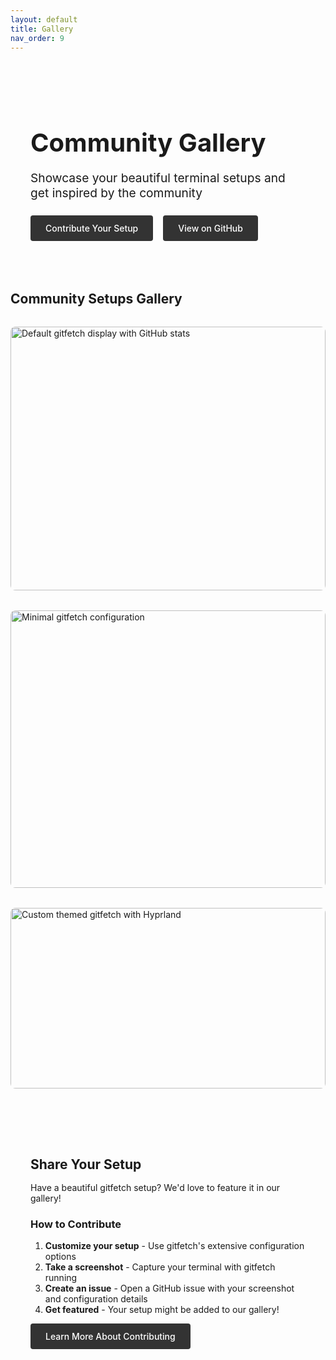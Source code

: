 ```yaml
---
layout: default
title: Gallery
nav_order: 9
---
```


<style>
.gallery-grid {
  display: grid;
  grid-template-columns: repeat(auto-fit, minmax(400px, 1fr));
  gap: 2rem;
  margin: 2rem 0;
}

.gallery-item {
  border: 1px solid var(--jtd-border);
  border-radius: 8px;
  overflow: hidden;
  transition: transform 0.2s ease, box-shadow 0.2s ease;
  background: var(--jtd-page-bg);
}

.gallery-item:hover {
  transform: translateY(-2px);
  box-shadow: 0 4px 12px rgba(138, 180, 248, 0.15);
}

.gallery-item img {
  width: 100%;
  height: auto;
  display: block;
  transition: transform 0.2s ease;
}

.gallery-item:hover img {
  transform: scale(1.02);
}

.gallery-caption {
  padding: 1rem;
  background: var(--jtd-body-bg);
  border-top: 1px solid var(--jtd-border);
}

.gallery-caption h3 {
  margin: 0 0 0.5rem 0;
  color: var(--jtd-accent);
  font-size: 1.1rem;
}

.gallery-caption p {
  margin: 0;
  color: var(--jtd-muted-text);
  font-size: 0.9rem;
}

.hero-section {
  margin: 2rem 0 3rem 0;
  padding: 2rem;
  background: linear-gradient(135deg, var(--jtd-body-bg) 0%, rgba(138, 180, 248, 0.05) 100%);
  border-radius: 12px;
  border: 1px solid var(--jtd-border);
}

.hero-section h1 {
  color: var(--jtd-accent);
  margin-bottom: 1rem;
  font-size: 2.5rem;
}

.hero-section p {
  font-size: 1.2rem;
  color: var(--jtd-primary-text);
  margin-bottom: 1.5rem;
}

.cta-buttons {
  display: flex;
  gap: 1rem;
  flex-wrap: wrap;
}

.cta-button {
  display: inline-block;
  padding: 0.75rem 1.5rem;
  background: #22c55e;
  background-color: #333;
  color: white !important;
  text-decoration: none;
  border-radius: 4px;
  font-weight: 500;
}

.contribute-section {
  margin: 3rem 0;
  padding: 2rem;
  background: var(--jtd-body-bg);
  border: 1px solid var(--jtd-border);
  border-radius: 8px;
}

.contribute-section h2 {
  color: var(--jtd-accent);
  margin-bottom: 1rem;
}

@media (max-width: 768px) {
  .gallery-grid {
    grid-template-columns: 1fr;
  }

  .hero-section h1 {
    font-size: 2rem;
  }

  .hero-section p {
    font-size: 1rem;
  }

  .cta-buttons {
    flex-direction: column;
  }
}
</style>

<div class="hero-section">
  <h1>Community Gallery</h1>
  <p>Showcase your beautiful terminal setups and get inspired by the community</p>
  <div class="cta-buttons">
    <a href="/gitfetch/contributing.html" class="cta-button">Contribute Your Setup</a>
    <a href="https://github.com/Matars/gitfetch" class="cta-button">View on GitHub</a>
  </div>
</div>

## Community Setups Gallery

<div class="gallery-grid">
  <div class="gallery-item">
    <img width="3024" height="1964" alt="Default gitfetch display with GitHub stats" src="https://github.com/user-attachments/assets/bbb18d5d-4787-4998-a352-e8f4e59642c0" />
    <div class="gallery-caption">
      <h3>Classic GitHub Setup</h3>
      <p>Default gitfetch display showing comprehensive GitHub statistics with the classic three layouts</p>
    </div>
  </div>

  <div class="gallery-item">
    <img width="3012" height="1982" alt="Minimal gitfetch configuration" src="https://github.com/user-attachments/assets/6d061c76-3e45-47c3-989f-0776be6cf846" />
    <div class="gallery-caption">
      <h3>Modified Configuration</h3>
      <p>These setups use the visual flags feature to enhance their appearance. Here we have examples of ``--no-(component)``, ``--custom-box``</p>
    </div>
  </div>

  <div class="gallery-item">
    <img width="3441" height="1441" alt="Custom themed gitfetch with Hyprland" src="https://github.com/user-attachments/assets/ee31ebe3-257f-4aff-994e-fffd47b48fa1" />
    <div class="gallery-caption">
      <h3>Hyprland Integration</h3>
      <p>Beautiful integration with Hyprland window manager by <a href="https://github.com/fwtwoo">@fwtwoo</a></p>
    </div>
  </div>
</div>

<div class="contribute-section">
  <h2>Share Your Setup</h2>
  <p>Have a beautiful gitfetch setup? We'd love to feature it in our gallery!</p>

  <h3>How to Contribute</h3>
  <ol>
    <li><strong>Customize your setup</strong> - Use gitfetch's extensive configuration options</li>
    <li><strong>Take a screenshot</strong> - Capture your terminal with gitfetch running</li>
    <li><strong>Create an issue</strong> - Open a GitHub issue with your screenshot and configuration details</li>
    <li><strong>Get featured</strong> - Your setup might be added to our gallery!</li>
  </ol>
  <p><a href="/gitfetch/contributing.html" class="cta-button">Learn More About Contributing</a></p>
</div>
